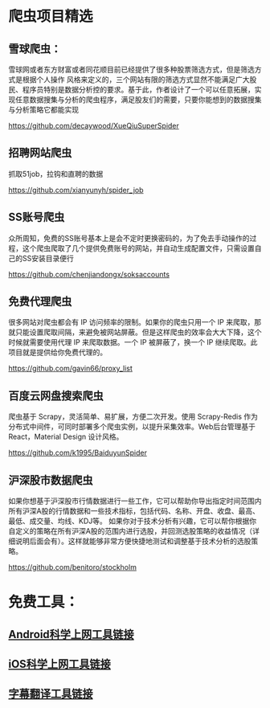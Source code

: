 # 爬虫项目精选

## 雪球爬虫：

雪球网或者东方财富或者同花顺目前已经提供了很多种股票筛选方式，但是筛选方式是根据个人操作 风格来定义的，三个网站有限的筛选方式显然不能满足广大股民、程序员特别是数据分析控的要求。基于此，作者设计了一个可以任意拓展，实现任意数据搜集与分析的爬虫程序，满足股友们的需要，只要你能想到的数据搜集与分析策略它都能实现

https://github.com/decaywood/XueQiuSuperSpider

## 招聘网站爬虫

抓取51job，拉钩和直聘的数据

https://github.com/xianyunyh/spider_job

## SS账号爬虫

众所周知，免费的SS账号基本上是会不定时更换密码的，为了免去手动操作的过程，这个爬虫爬取了几个提供免费账号的网站，并自动生成配置文件，只需设置自己的SS安装目录便行

https://github.com/chenjiandongx/soksaccounts

## 免费代理爬虫

很多网站对爬虫都会有 IP 访问频率的限制。如果你的爬虫只用一个 IP 来爬取，那就只能设置爬取间隔，来避免被网站屏蔽。但是这样爬虫的效率会大大下降，这个时候就需要使用代理 IP 来爬取数据。一个 IP 被屏蔽了，换一个 IP 继续爬取。此项目就是提供给你免费代理的。

https://github.com/gavin66/proxy_list

## 百度云网盘搜索爬虫

爬虫基于 Scrapy，灵活简单、易扩展，方便二次开发。使用 Scrapy-Redis 作为分布式中间件，可同时部署多个爬虫实例，以提升采集效率。Web后台管理基于React，Material Design 设计风格。

https://github.com/k1995/BaiduyunSpider

## 沪深股市数据爬虫

如果你想基于沪深股市行情数据进行一些工作，它可以帮助你导出指定时间范围内所有沪深A股的行情数据和一些技术指标，包括代码、名称、开盘、收盘、最高、最低、成交量、均线、KDJ等。
如果你对于技术分析有兴趣，它可以帮你根据你自定义的策略在所有沪深A股的范围内进行选股，并回测选股策略的收益情况（详细说明后面会有）。这样就能够非常方便快捷地测试和调整基于技术分析的选股策略。

https://github.com/benitoro/stockholm


# 免费工具：
## [Android科学上网工具链接](https://github.com/YoungBoy0048/Android)

## [iOS科学上网工具链接](https://github.com/YoungBoy0048/iOS)
        
## [字幕翻译工具链接](https://gist.github.com/qwertyuiop6/8499fe086491da90617fe17c32716d4e)
